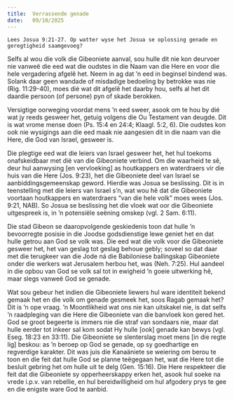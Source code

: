 ```yaml
---
title:  Verrassende genade
date:   09/10/2025
---
```


`Lees Josua 9:21-27. Op watter wyse het Josua se oplossing genade en geregtigheid saamgevoeg?`

Selfs al wou die volk die Gibeoniete aanval, sou hulle dit nie kon deurvoer nie vanweë die eed wat die oudstes in die Naam van die Here en voor die hele vergadering afgelê het. Neem in ag dat ’n eed in beginsel bindend was. Solank daar geen wandade of misdadige bedoeling by betrokke was nie (Rig. 11:29-40), moes dié wat dit afgelê het daarby hou, selfs al het dit daardie persoon (of persone) pyn of skade berokken.

Versigtige oorweging voordat mens ’n eed sweer, asook om te hou by dié wat jy reeds gesweer het, getuig volgens die Ou Testament van deugde. Dit is wat vrome mense doen (Ps. 15:4 en 24:4; Klaagl. 5:2, 6). Die oudstes kon ook nie wysigings aan die eed maak nie aangesien dit in die naam van die Here, die God van Israel, gesweer is.

Die plegtige eed wat die leiers van Israel gesweer het, het hul toekoms onafskeidbaar met dié van die Gibeoniete verbind. Om die waarheid te sê, deur hul aanwysing [en vervloeking] as houtkappers en waterdraers vir die huis van die Here (Jos. 9:23), het die Gibeoniete deel van Israel se aanbiddingsgemeenskap geword. Hierdie was Josua se beslissing. Dit is in teenstelling met die leiers van Israel s’n, wat wou hê dat die Gibeoniete voortaan houtkappers en waterdraers “van die hele volk” moes wees (Jos. 9:21, NAB). So Josua se beslissing het die vloek wat oor die Gibeoniete uitgespreek is, in ’n potensiële seëning omskep (vgl. 2 Sam. 6:11).

Die stad Gibeon se daaropvolgende geskiedenis toon dat hulle ’n bevoorregte posisie in die Joodse godsdienstige lewe geniet het en dat hulle getrou aan God se volk was. Die eed wat die volk voor die Gibeoniete gesweer het, het van geslag tot geslag behoue gebly; soveel so dat daar met die terugkeer van die Jode ná die Babiloniese ballingskap Gibeoniete onder die werkers wat Jerusalem herbou het, was (Neh. 7:25). Hul aandeel in die opbou van God se volk sal tot in ewigheid ’n goeie uitwerking hê, maar slegs vanweë God se genade.

Wat sou gebeur het indien die Gibeoniete liewers hul ware identiteit bekend gemaak het en die volk om genade gesmeek het, soos Ragab gemaak het? Dit is ’n ope vraag. ’n Moontlikheid wat ons nie kan uitskakel nie, is dat selfs ’n raadpleging van die Here die Gibeoniete van die banvloek kon gered het. God se groot begeerte is immers nie die straf van sondaars nie, maar dat hulle eerder tot inkeer sal kom sodat Hy hulle [ook] genade kan bewys (vgl. Eseg. 18:23 en 33:11). Die Gibeoniete se slenterslag moet mens [in die regte lig] beskou: as ’n beroep op God se genade, op sy goedhartige en regverdige karakter. Dit was juis die Kanaäniete se weiering om berou te toon en die feit dat hulle God se planne teëgegaan het, wat die Here tot die besluit gebring het om hulle uit te delg (Gen. 15:16). Die Here respekteer die feit dat die Gibeoniete sy opperheerskappy erken het, asook hul soeke na vrede i.p.v. van rebellie, en hul bereidwilligheid om hul afgodery prys te gee en die enigste ware God te aanbid.